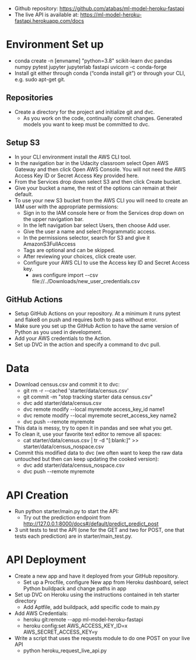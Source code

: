 - Github repository: https://github.com/atabas/ml-model-heroku-fastapi
- The live API is available at: https://ml-model-heroku-fastapi.herokuapp.com/docs

# Environment Set up
* conda create -n [envname] "python=3.8" scikit-learn dvc pandas numpy pytest jupyter jupyterlab fastapi uvicorn -c conda-forge
* Install git either through conda (“conda install git”) or through your CLI, e.g. sudo apt-get git.

## Repositories
* Create a directory for the project and initialize git and dvc.
    * As you work on the code, continually commit changes. Generated models you want to keep must be committed to dvc.

## Setup S3
* In your CLI environment install the AWS CLI tool.
* In the navigation bar in the Udacity classroom select Open AWS Gateway and then click Open AWS Console. You will not need the AWS Access Key ID or Secret Access Key provided here.
* From the Services drop down select S3 and then click Create bucket.
* Give your bucket a name, the rest of the options can remain at their default.
* To use your new S3 bucket from the AWS CLI you will need to create an IAM user with the appropriate permissions:
    * Sign in to the IAM console here or from the Services drop down on the upper navigation bar.
    * In the left navigation bar select Users, then choose Add user.
    * Give the user a name and select Programmatic access.
    * In the permissions selector, search for S3 and give it AmazonS3FullAccess
    * Tags are optional and can be skipped.
    * After reviewing your choices, click create user.
    * Configure your AWS CLI to use the Access key ID and Secret Access key.
        * aws configure import --csv file://../Downloads/new_user_credentials.csv

## GitHub Actions
* Setup GitHub Actions on your repository. At a minimum it runs pytest and flake8 on push and requires both to pass without error.
* Make sure you set up the GitHub Action to have the same version of Python as you used in development.
* Add your AWS credentials to the Action.
* Set up DVC in the action and specify a command to dvc pull.

# Data
* Download census.csv and commit it to dvc:
    * git rm -r --cached 'starter/data/census.csv'
    *  git commit -m "stop tracking starter data census.csv"
    * dvc add starter/data/census.csv
    * dvc remote modify --local myremote access_key_id name1
    * dvc remote modify --local myremote secret_access_key name2
    * dvc push --remote myremote
* This data is messy, try to open it in pandas and see what you get.
* To clean it, use your favorite text editor to remove all spaces:
    * cat starter/data/census.csv | tr -d "[:blank:]" >> starter/data/census_nospace.csv
* Commit this modified data to dvc (we often want to keep the raw data untouched but then can keep updating the cooked version):
    * dvc add starter/data/census_nospace.csv
    * dvc push --remote myremote

# API Creation
* Run python starter/main.py to start the API:
    * Try out the prediction endpoint from http://127.0.0.1:8000/docs#/default/predict_predict_post
* 3 unit tests to test the API (one for the GET and two for POST, one that tests each prediction) are in starter/main_test.py.

# API Deployment
* Create a new app and have it deployed from your GitHub repository.
    - Set up a Procfile, configure New app from Heroku dashboard, select Python buildpack and change paths in app
* Set up DVC on Heroku using the instructions contained in teh starter directory
    - Add Aptfile, add buildpack, add specific code to main.py
* Add AWS Credentials:
    - heroku git:remote --app ml-model-heroku-fastapi
    - heroku config:set AWS_ACCESS_KEY_ID=x AWS_SECRET_ACCESS_KEY=y
* Write a script that uses the requests module to do one POST on your live API
    - python heroku_request_live_api.py
